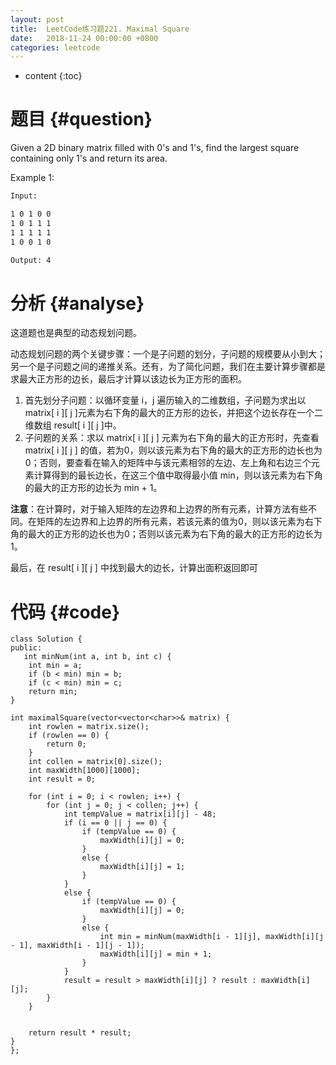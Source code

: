 ```yaml
---
layout: post
title:  LeetCode练习题221. Maximal Square
date:   2018-11-24 00:00:00 +0800
categories: leetcode
---
```


* content
{:toc}



# 题目  {#question}
Given a 2D binary matrix filled with 0's and 1's, find the largest square containing only 1's and return its area.

Example 1:

```bash
Input: 

1 0 1 0 0
1 0 1 1 1
1 1 1 1 1
1 0 0 1 0

Output: 4
```


# 分析  {#analyse}
这道题也是典型的动态规划问题。

动态规划问题的两个关键步骤：一个是子问题的划分，子问题的规模要从小到大；另一个是子问题之间的递推关系。还有，为了简化问题，我们在主要计算步骤都是求最大正方形的边长，最后才计算以该边长为正方形的面积。

1. 首先划分子问题：以循环变量 i，j 遍历输入的二维数组，子问题为求出以 matrix[ i ][ j ]元素为右下角的最大的正方形的边长，并把这个边长存在一个二维数组 result[ i ][ j ]中。
2. 子问题的关系：求以 matrix[ i ][ j ] 元素为右下角的最大的正方形时，先查看 matrix[ i ][ j ] 的值，若为0，则以该元素为右下角的最大的正方形的边长也为0；否则，要查看在输入的矩阵中与该元素相邻的左边、左上角和右边三个元素计算得到的最长边长，在这三个值中取得最小值 min，则以该元素为右下角的最大的正方形的边长为 min + 1。

**注意**：在计算时，对于输入矩阵的左边界和上边界的所有元素，计算方法有些不同。在矩阵的左边界和上边界的所有元素，若该元素的值为0，则以该元素为右下角的最大的正方形的边长也为0；否则以该元素为右下角的最大的正方形的边长为1。

最后，在 result[ i ][ j ] 中找到最大的边长，计算出面积返回即可


# 代码  {#code}
```
class Solution {
public:
   int minNum(int a, int b, int c) {
	int min = a;
	if (b < min) min = b;
	if (c < min) min = c;
	return min;
}

int maximalSquare(vector<vector<char>>& matrix) {
	int rowlen = matrix.size();
	if (rowlen == 0) {
		return 0;
	}
	int collen = matrix[0].size();
	int maxWidth[1000][1000];
	int result = 0;

	for (int i = 0; i < rowlen; i++) {
		for (int j = 0; j < collen; j++) {
			int tempValue = matrix[i][j] - 48;
			if (i == 0 || j == 0) {
				if (tempValue == 0) {
					maxWidth[i][j] = 0;
				}
				else {
					maxWidth[i][j] = 1;
				}
			}
			else {
				if (tempValue == 0) {
					maxWidth[i][j] = 0;
				}
				else {
					int min = minNum(maxWidth[i - 1][j], maxWidth[i][j - 1], maxWidth[i - 1][j - 1]);
					maxWidth[i][j] = min + 1;
				}
			}
			result = result > maxWidth[i][j] ? result : maxWidth[i][j];
		}
	}


	return result * result;
}
};
```